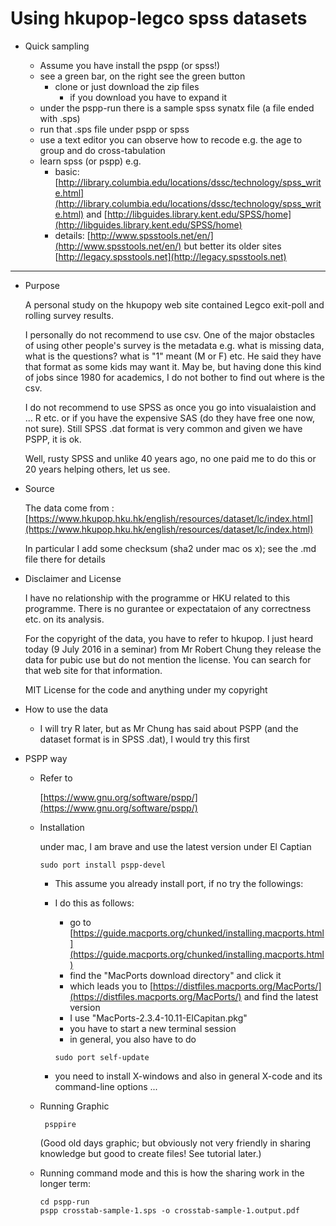 # Using hkupop-legco spss datasets

* Quick sampling

    - Assume you have install the pspp (or spss!)
    - see a green bar, on the right see the green button
        - clone or just download the zip files
            - if you download you have to expand it
    - under the pspp-run there is a sample spss synatx file (a file ended with .sps)
    - run that .sps file under pspp or spss
    - use a text editor you can observe how to recode e.g. the age to group and do cross-tabulation
    - learn spss (or pspp) e.g. 
        - basic:   [http://library.columbia.edu/locations/dssc/technology/spss_write.html](http://library.columbia.edu/locations/dssc/technology/spss_write.html) and
                   [http://libguides.library.kent.edu/SPSS/home](http://libguides.library.kent.edu/SPSS/home)
        - details: [http://www.spsstools.net/en/](http://www.spsstools.net/en/)
                   but better its older sites [http://legacy.spsstools.net](http://legacy.spsstools.net)

------------------------------------------------------------

* Purpose

    A personal study on the hkupopy web site contained Legco exit-poll and rolling survey results.

    I personally do not recommend to use csv.  One of the major obstacles of using other people's survey is the metadata e.g. what is missing data, what is the questions? what is "1" meant (M or F) etc.  He said they have that format as some kids may want it.  May be, but having done this kind of jobs since 1980 for academics, I do not bother to find out where is the csv. 

    I do not recommend to use SPSS as once you go into visualaistion and ... R etc. or if you have the expensive SAS (do they have free one now, not sure).  Still SPSS .dat format is very common and given we have PSPP, it is ok.

    Well, rusty SPSS and unlike 40 years ago, no one paid me to do this or 20 years helping others, let us see.  

* Source

    The data come from : [https://www.hkupop.hku.hk/english/resources/dataset/lc/index.html](https://www.hkupop.hku.hk/english/resources/dataset/lc/index.html)

    In particular I add some checksum (sha2 under mac os x); see the .md file there for details

* Disclaimer and License

    I have no relationship with the programme or HKU related to this programme.  There is no gurantee or expectataion of any correctness etc. on its analysis.

    For the copyright of the data, you have to refer to hkupop.  I just heard today (9 July 2016 in a seminar) from Mr Robert Chung they release the data for pubic use but do not mention the license.  You can search for that web site for that information.

    MIT License for the code and anything under my copyright

* How to use the data

    -   I will try R later, but as Mr Chung has said about PSPP (and the dataset format is in SPSS .dat), I would try this first

* PSPP way

    -   Refer to

        [https://www.gnu.org/software/pspp/](https://www.gnu.org/software/pspp/)

    -   Installation

        under mac, I am brave and use the latest version under El Captian 

        ```
        sudo port install pspp-devel
        ```

        - This assume you already install port, if no try the followings:
        - I do this as follows: 
            - go to [https://guide.macports.org/chunked/installing.macports.html](https://guide.macports.org/chunked/installing.macports.html)
            - find the "MacPorts download directory" and click it
            - which leads you to [https://distfiles.macports.org/MacPorts/](https://distfiles.macports.org/MacPorts/) and find the latest version
            - I use "MacPorts-2.3.4-10.11-ElCapitan.pkg"
            - you have to start a new terminal session
            - in general, you also have to do

            ```
            sudo port self-update
            ```

        - you need to install X-windows and also in general X-code and its command-line options ...

    -   Running Graphic

        ```
         psppire
        ```

         (Good old days graphic; but obviously not very friendly in sharing knowledge but good to create files! See tutorial later.)

    -   Running command mode and this is how the sharing work in the longer term:

        ```
        cd pspp-run
        pspp crosstab-sample-1.sps -o crosstab-sample-1.output.pdf
    
        ```

        



